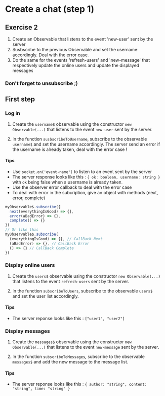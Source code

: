 # Create a chat (step 1)

## Exercise 2

1. Create an Observable that listens to the event 'new-user' sent by the server
2. Susbscribe to the previous Observable and set the username accordingly. Deal with the error case.
3. Do the same for the events 'refresh-users' and 'new-message' that respectively update the online users and update the displayed messages

### Don't forget to unsubscribe ;)

## First step

### Log in

1. Create the `username$` observable using the constructor `new Observable(...)` that listens to the event `new-user` sent by the server.

2. In the function `susbscribeToUsername`, subscribe to the observable `username$` and set the username accordingly. The server send an error if the username is already taken, deal with the error case !

#### Tips

- Use `socket.on('event-name')` to listen to an event sent by the server
- The server response looks like this : `{ ok: boolean, username: string }` with `ok` being false when a username is already taken.
- Use the observer error callback to deal with the error case
- To deal with error in the subcription, give an object with methods (next, error, complete)

```javascript
myObservable$.subscribe({
  next(everythingIsGood) => {},
  error(aBadError) => {},
  complete() => {}
})
// Or like this
myObservable$.subscribe(
  (everythingIsGood) => {}, // CallBack Next
  (aBadError) => {}, // CallBack Error
  () => {} // CallBack Complete
})
```

### Display online users

1. Create the `users$` observable using the constructor `new Observable(...)` that listens to the event `refresh-users` sent by the server.

2. In the function `subscribeToUsers`, subscribe to the observable `users$` and set the user list accordingly.

#### Tips

- The server reponse looks like this : `["user1", "user2"]`

### Display messages

1. Create the `messages$` observable using the constructor `new Observable(...)` that listens to the event `new-message` sent by the server.

2. In the function `subscribeToMessages`, subscribe to the observable `messages$` and add the new message to the message list.

#### Tips

- The server reponse looks like this : `{ author: "string", content: "string", time: "string" }`
